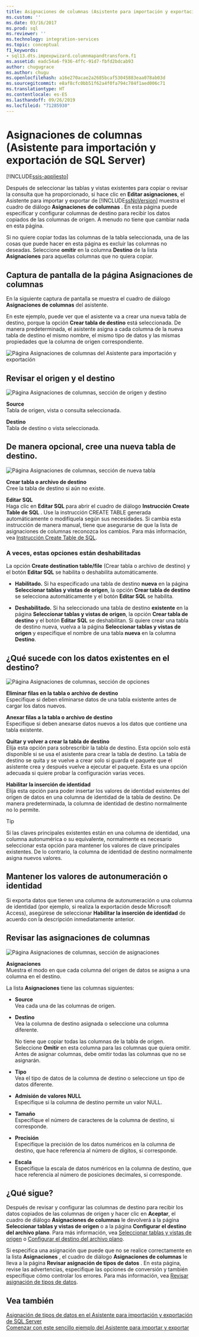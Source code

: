 ```yaml
---
title: Asignaciones de columnas (Asistente para importación y exportación de SQL Server) | Microsoft Docs
ms.custom: ''
ms.date: 03/16/2017
ms.prod: sql
ms.reviewer: ''
ms.technology: integration-services
ms.topic: conceptual
f1_keywords:
- sql13.dts.impexpwizard.columnmapandtransform.f1
ms.assetid: eadc54a6-f936-4ffc-91d7-fbfd2bdcab93
author: chugugrace
ms.author: chugu
ms.openlocfilehash: a16e270acae2a2685bcaf53045883eaa078ab03d
ms.sourcegitcommit: e8af8cfc0bb51f62a4f0fa794c784f1aed006c71
ms.translationtype: HT
ms.contentlocale: es-ES
ms.lasthandoff: 09/26/2019
ms.locfileid: "71285930"
---
```

# <a name="column-mappings-sql-server-import-and-export-wizard"></a>Asignaciones de columnas (Asistente para importación y exportación de SQL Server)

[!INCLUDE[ssis-appliesto](../../includes/ssis-appliesto-ssvrpluslinux-asdb-asdw-xxx.md)]


  Después de seleccionar las tablas y vistas existentes para copiar o revisar la consulta que ha proporcionado, si hace clic en **Editar asignaciones**, el Asistente para importar y exportar de [!INCLUDE[ssNoVersion](../../includes/ssnoversion-md.md)] muestra el cuadro de diálogo **Asignaciones de columnas** . En esta página puede especificar y configurar columnas de destino para recibir los datos copiados de las columnas de origen. A menudo no tiene que cambiar nada en esta página.
  
Si no quiere copiar todas las columnas de la tabla seleccionada, una de las cosas que puede hacer en esta página es excluir las columnas no deseadas. Seleccione **omitir** en la columna **Destino** de la lista **Asignaciones** para aquellas columnas que no quiera copiar.
 
## <a name="screen-shot-of-the-column-mappings-page"></a>Captura de pantalla de la página Asignaciones de columnas 
 En la siguiente captura de pantalla se muestra el cuadro de diálogo **Asignaciones de columnas** del asistente. 
 
 En este ejemplo, puede ver que el asistente va a crear una nueva tabla de destino, porque la opción **Crear tabla de destino** está seleccionada. De manera predeterminada, el asistente asigna a cada columna de la nueva tabla de destino el mismo nombre, el mismo tipo de datos y las mismas propiedades que la columna de origen correspondiente. 
  
 ![Página Asignaciones de columnas del Asistente para importación y exportación](../../integration-services/import-export-data/media/column-mappings.png "Página Asignaciones de columnas del Asistente para importación y exportación")  
  
## <a name="review-the-source-and-destination"></a>Revisar el origen y el destino 
![Página Asignaciones de columnas, sección de origen y destino](../../integration-services/import-export-data/media/column-mappings-page-source-and-destination-section.png)

 **Source**  
 Tabla de origen, vista o consulta seleccionada.  
  
 **Destino**  
 Tabla de destino o vista seleccionada.  

## <a name="optionally-create-a-new-destination-table"></a>De manera opcional, cree una nueva tabla de destino.
![Página Asignaciones de columnas, sección de nueva tabla](../../integration-services/import-export-data/media/column-mappings-page-new-table-section.png)

 **Crear tabla o archivo de destino**  
 Cree la tabla de destino si aún no existe.    
  
 **Editar SQL**  
Haga clic en **Editar SQL** para abrir el cuadro de diálogo **Instrucción Create Table de SQL** . Use la instrucción CREATE TABLE generada automáticamente o modifíquela según sus necesidades. Si cambia esta instrucción de manera manual, tiene que asegurarse de que la lista de asignaciones de columnas reconozca los cambios. Para más información, vea [Instrucción Create Table de SQL](../../integration-services/import-export-data/create-table-sql-statement-sql-server-import-and-export-wizard.md).  

### <a name="sometimes-these-options-are-disabled"></a>A veces, estas opciones están deshabilitadas
La opción **Create destination table/file** (Crear tabla o archivo de destino) y el botón **Editar SQL** se habilita o deshabilita automáticamente.

-   **Habilitado.** Si ha especificado una tabla de destino **nueva** en la página **Seleccionar tablas y vistas de origen**, la opción **Crear tabla de destino** se selecciona automáticamente y el botón **Editar SQL** se habilita.

-   **Deshabilitado.** Si ha seleccionado una tabla de destino **existente** en la página **Seleccionar tablas y vistas de origen**, la opción **Crear tabla de destino** y el botón **Editar SQL** se deshabilitan. Si quiere crear una tabla de destino nueva, vuelva a la página **Seleccionar tablas y vistas de origen** y especifique el nombre de una tabla **nueva** en la columna **Destino**.  

## <a name="what-about-existing-data-in-the-destination"></a>¿Qué sucede con los datos existentes en el destino?
![Página Asignaciones de columnas, sección de opciones](../../integration-services/import-export-data/media/column-mappings-page-options-section.png)

 **Eliminar filas en la tabla o archivo de destino**  
 Especifique si deben eliminarse datos de una tabla existente antes de cargar los datos nuevos.  
  
 **Anexar filas a la tabla o archivo de destino**  
 Especifique si deben anexarse datos nuevos a los datos que contiene una tabla existente.  
  
 **Quitar y volver a crear la tabla de destino**  
 Elija esta opción para sobrescribir la tabla de destino. Esta opción solo está disponible si se usa el asistente para crear la tabla de destino. La tabla de destino se quita y se vuelve a crear solo si guarda el paquete que el asistente crea y después vuelve a ejecutar el paquete. Esta es una opción adecuada si quiere probar la configuración varias veces.
  
 **Habilitar la inserción de identidad**  
 Elija esta opción para poder insertar los valores de identidad existentes del origen de datos en una columna de identidad de la tabla de destino. De manera predeterminada, la columna de identidad de destino normalmente no lo permite.  
  
> [!TIP]
> Si las claves principales existentes están en una columna de identidad, una columna autonumérica o su equivalente, normalmente es necesario seleccionar esta opción para mantener los valores de clave principales existentes.  De lo contrario, la columna de identidad de destino normalmente asigna nuevos valores.  

## <a name="keep-your-autonumber-or-identity-values"></a>Mantener los valores de autonumeración o identidad
Si exporta datos que tienen una columna de autonumeración o una columna de identidad (por ejemplo, si realiza la exportación desde Microsoft Access), asegúrese de seleccionar **Habilitar la inserción de identidad** de acuerdo con la descripción inmediatamente anterior.

## <a name="review-column-mappings"></a>Revisar las asignaciones de columnas
![Página Asignaciones de columnas, sección de asignaciones](../../integration-services/import-export-data/media/column-mappings-page-mappings-section.png)

 **Asignaciones**  
 Muestra el modo en que cada columna del origen de datos se asigna a una columna en el destino.
 
La lista **Asignaciones** tiene las columnas siguientes:  
  
-    **Source**  
     Vea cada una de las columnas de origen.  
  
-   **Destino**  
    Vea la columna de destino asignada o seleccione una columna diferente.
    
    No tiene que copiar todas las columnas de la tabla de origen. Seleccione **Omitir** en esta columna para las columnas que quiera omitir. Antes de asignar columnas, debe omitir todas las columnas que no se asignarán.  
  
-   **Tipo**  
    Vea el tipo de datos de la columna de destino o seleccione un tipo de datos diferente.
  
-   **Admisión de valores NULL**  
    Especifique si la columna de destino permite un valor NULL.  
  
-   **Tamaño**  
    Especifique el número de caracteres de la columna de destino, si corresponde.  
  
-    **Precisión**  
    Especifique la precisión de los datos numéricos en la columna de destino, que hace referencia al número de dígitos, si corresponde.  
  
 -   **Escala**  
    Especifique la escala de datos numéricos en la columna de destino, que hace referencia al número de posiciones decimales, si corresponde.  
  
## <a name="whats-next"></a>¿Qué sigue?  
 Después de revisar y configurar las columnas de destino para recibir los datos copiados de las columnas de origen y hacer clic en **Aceptar**, el cuadro de diálogo **Asignaciones de columnas** le devolverá a la página **Seleccionar tablas y vistas de origen** o a la página **Configurar el destino del archivo plano**. Para más información, vea [Seleccionar tablas y vistas de origen](../../integration-services/import-export-data/select-source-tables-and-views-sql-server-import-and-export-wizard.md) o [Configurar el destino del archivo plano](../../integration-services/import-export-data/configure-flat-file-destination-sql-server-import-and-export-wizard.md).  
  
 Si especifica una asignación que puede que no se realice correctamente en la lista **Asignaciones** , el cuadro de diálogo **Asignaciones de columnas** le lleva a la página **Revisar asignación de tipos de datos** . En esta página, revise las advertencias, especifique las opciones de conversión y también especifique cómo controlar los errores. Para más información, vea [Revisar asignación de tipos de datos](../../integration-services/import-export-data/review-data-type-mapping-sql-server-import-and-export-wizard.md).  
 
 ## <a name="see-also"></a>Vea también
[Asignación de tipos de datos en el Asistente para importación y exportación de SQL Server](../../integration-services/import-export-data/data-type-mapping-in-the-sql-server-import-and-export-wizard.md)  
[Comenzar con este sencillo ejemplo del Asistente para importar y exportar](../../integration-services/import-export-data/get-started-with-this-simple-example-of-the-import-and-export-wizard.md)

